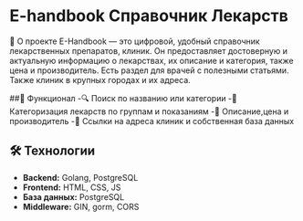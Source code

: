 # E-handbook Справочник Лекарств
📖 О проекте
E-Handbook — это цифровой, удобный справочник лекарственных препаратов, клиник.
Он предоставляет достоверную и актуальную информацию о лекарствах, их описание и категория, также цена и производитель. Есть раздел для врачей с полезными статьями. Также клиник в крупных городах и их адреса.

##🚀 Функционал
-🔍 Поиск по названию или категории
-📂 Категоризация лекарств по группам и показаниям
-📑 Описание,цена и производитель
-🔗 Ссылки на адреса клиник и собственная база данных
## 🛠️ Технологии
- **Backend:** Golang, PostgreSQL  
- **Frontend:** HTML, CSS, JS  
- **База данных:** PostgreSQL  
- **Middleware:** GIN, gorm, CORS
